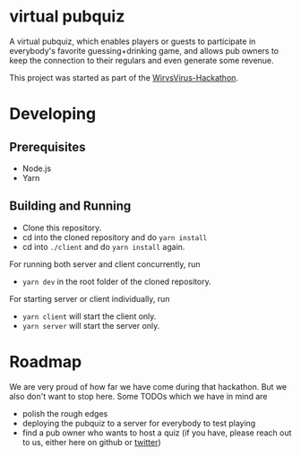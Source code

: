 # virtual pubquiz

A virtual pubquiz, which enables players or guests to participate in everybody's favorite guessing+drinking game,
and allows pub owners to keep the connection to their regulars and even generate some revenue.

This project was started as part of the [WirvsVirus-Hackathon](https://wirvsvirushackathon.org/).

# Developing

## Prerequisites

- Node.js
- Yarn

## Building and Running

- Clone this repository.
- cd into the cloned repository and do `yarn install`
- cd into `./client` and do `yarn install` again.

For running both server and client concurrently, run

- `yarn dev` in the root folder of the cloned repository.

For starting server or client individually, run

- `yarn client` will start the client only.
- `yarn server` will start the server only.

# Roadmap

We are very proud of how far we have come during that hackathon. But we also don't want to stop here. Some TODOs which we have in mind are

- polish the rough edges
- deploying the pubquiz to a server for everybody to test playing
- find a pub owner who wants to host a quiz (if you have, please reach out to us, either here on github or [twitter](https://twitter.com/contradictioned))
